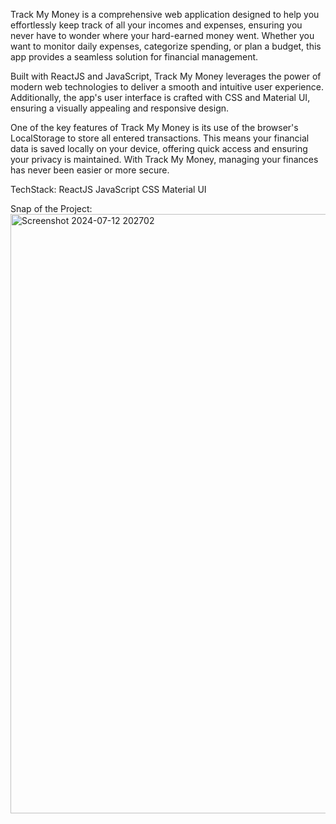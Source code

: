 Track My Money is a comprehensive web application designed to help you effortlessly keep track of all your incomes and expenses, ensuring you never have to wonder where your hard-earned money went. Whether you want to monitor daily expenses, categorize spending, or plan a budget, this app provides a seamless solution for financial management.

Built with ReactJS and JavaScript, Track My Money leverages the power of modern web technologies to deliver a smooth and intuitive user experience. Additionally, the app's user interface is crafted with CSS and Material UI, ensuring a visually appealing and responsive design.

One of the key features of Track My Money is its use of the browser's LocalStorage to store all entered transactions. This means your financial data is saved locally on your device, offering quick access and ensuring your privacy is maintained. With Track My Money, managing your finances has never been easier or more secure.

TechStack:
ReactJS
JavaScript
CSS
Material UI

Snap of the Project:
<img width="959" alt="Screenshot 2024-07-12 202702" src="https://github.com/user-attachments/assets/222c5918-7ea6-4f47-9126-1a370286663d">


